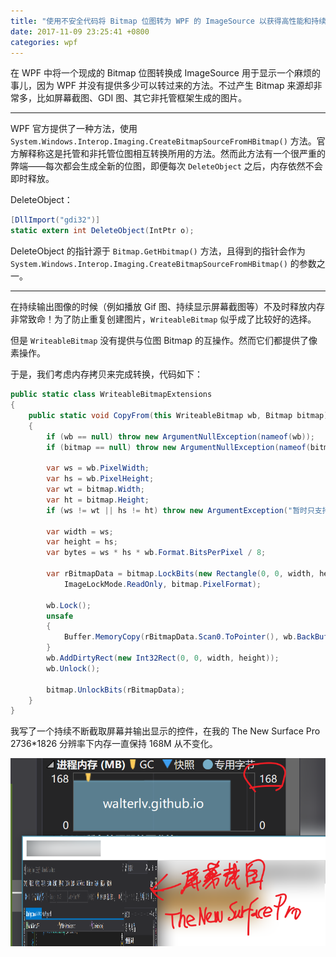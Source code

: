 ```yaml
---
title: "使用不安全代码将 Bitmap 位图转为 WPF 的 ImageSource 以获得高性能和持续小的内存占用"
date: 2017-11-09 23:25:41 +0800
categories: wpf
---
```


在 WPF 中将一个现成的 Bitmap 位图转换成 ImageSource 用于显示一个麻烦的事儿，因为 WPF 并没有提供多少可以转过来的方法。不过产生 Bitmap 来源却非常多，比如屏幕截图、GDI 图、其它非托管框架生成的图片。

---

WPF 官方提供了一种方法，使用 `System.Windows.Interop.Imaging.CreateBitmapSourceFromHBitmap()` 方法。官方解释称这是托管和非托管位图相互转换所用的方法。然而此方法有一个很严重的弊端——每次都会生成全新的位图，即便每次 `DeleteObject` 之后，内存依然不会即时释放。

DeleteObject：

```csharp
[DllImport("gdi32")]
static extern int DeleteObject(IntPtr o);
```

DeleteObject 的指针源于 `Bitmap.GetHbitmap()` 方法，且得到的指针会作为 `System.Windows.Interop.Imaging.CreateBitmapSourceFromHBitmap()` 的参数之一。

---

在持续输出图像的时候（例如播放 Gif 图、持续显示屏幕截图等）不及时释放内存非常致命！为了防止重复创建图片，`WriteableBitmap` 似乎成了比较好的选择。

但是 `WriteableBitmap` 没有提供与位图 Bitmap 的互操作。然而它们都提供了像素操作。

于是，我们考虑内存拷贝来完成转换，代码如下：

```csharp
public static class WriteableBitmapExtensions
{
    public static void CopyFrom(this WriteableBitmap wb, Bitmap bitmap)
    {
        if (wb == null) throw new ArgumentNullException(nameof(wb));
        if (bitmap == null) throw new ArgumentNullException(nameof(bitmap));

        var ws = wb.PixelWidth;
        var hs = wb.PixelHeight;
        var wt = bitmap.Width;
        var ht = bitmap.Height;
        if (ws != wt || hs != ht) throw new ArgumentException("暂时只支持相同尺寸图片的复制。");

        var width = ws;
        var height = hs;
        var bytes = ws * hs * wb.Format.BitsPerPixel / 8;

        var rBitmapData = bitmap.LockBits(new Rectangle(0, 0, width, height),
            ImageLockMode.ReadOnly, bitmap.PixelFormat);

        wb.Lock();
        unsafe
        {
            Buffer.MemoryCopy(rBitmapData.Scan0.ToPointer(), wb.BackBuffer.ToPointer(), bytes, bytes);
        }
        wb.AddDirtyRect(new Int32Rect(0, 0, width, height));
        wb.Unlock();

        bitmap.UnlockBits(rBitmapData);
    }
}
```

我写了一个持续不断截取屏幕并输出显示的控件，在我的 The New Surface Pro 2736*1826 分辨率下内存一直保持 168M 从不变化。

![内存占用](/static/posts/2017-11-09-23-25-23.png)
